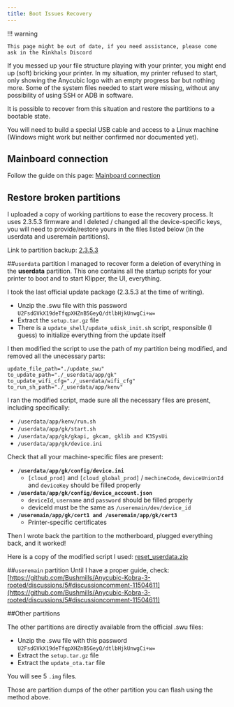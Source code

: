 ```yaml
---
title: Boot Issues Recovery
---
```


!!! warning

    This page might be out of date, if you need assistance, please come ask in the Rinkhals Discord

If you messed up your file structure playing with your printer, you might end up (soft) bricking your printer. In my situation, my printer refused to start, only showing the Anycubic logo with an empty progress bar but nothing more. Some of the system files needed to start were missing, without any possibility of using SSH or ADB in software.

It is possible to recover from this situation and restore the partitions to a bootable state.

You will need to build a special USB cable and access to a Linux machine (Windows might work but neither confirmed nor documented yet).

## Mainboard connection
Follow the guide on this page: [Mainboard connection](mainboard-connection/index.md)

## Restore broken partitions
I uploaded a copy of working partitions to ease the recovery process. It uses 2.3.5.3 firmware and I deleted / changed all the device-specific keys, you will need to provide/restore yours in the files listed below (in the userdata and useremain partitions).

Link to partition backup:
[2.3.5.3](https://1drv.ms/f/c/25a0ae578213b40f/Qg-0E4JXrqAggCUtXhAAAAAAxJkvEgvxqJbI4Q)

##`userdata` partition
I managed to recover form a deletion of everything in the **userdata** partition. This one contains all the startup scripts for your printer to boot and to start Klipper, the UI, everything.

I took the last official update package (2.3.5.3 at the time of writing).

- Unzip the .swu file with this password `U2FsdGVkX19deTfqpXHZnB5GeyQ/dtlbHjkUnwgCi+w=`
- Extract the `setup.tar.gz` file
- There is a `update_shell/update_udisk_init.sh` script, responsible (I guess) to initialize everything from the update itself

I then modified the script to use the path of my partition being modified, and removed all the unecessary parts:

```shell
update_file_path="./update_swu"
to_update_path="./_userdata/app/gk"
to_update_wifi_cfg="./_userdata/wifi_cfg"
to_run_sh_path="./_userdata/app/kenv"
```

I ran the modified script, made sure all the necessary files are present, including specifically:

- `/userdata/app/kenv/run.sh`
- `/userdata/app/gk/start.sh`
- `/userdata/app/gk/gkapi, gkcam, gklib and K3SysUi`
- `/userdata/app/gk/device.ini`

Check that all your machine-specific files are present:

- **`/userdata/app/gk/config/device.ini`**
    - `[cloud_prod]` and `[cloud_global_prod]` / `mechineCode`, `deviceUnionId` and `deviceKey` should be filled properly
- **`/userdata/app/gk/config/device_account.json`**
    - `deviceId`, `username` and `password` should be filled properly
    - deviceId must be the same as `/useremain/dev/device_id`
- **`/useremain/app/gk/cert1 and /useremain/app/gk/cert3`**
    - Printer-specific certificates

Then I wrote back the partition to the motherboard, plugged everything back, and it worked!

Here is a copy of the modified script I used: [reset_userdata.zip](https://github.com/user-attachments/files/18142084/reset_userdata.zip)

##`useremain` partition
Until I have a proper guide, check: [https://github.com/Bushmills/Anycubic-Kobra-3-rooted/discussions/5#discussioncomment-11504611](https://github.com/Bushmills/Anycubic-Kobra-3-rooted/discussions/5#discussioncomment-11504611)

##Other partitions

The other partitions are directly available from the official .swu files:

- Unzip the .swu file with this password `U2FsdGVkX19deTfqpXHZnB5GeyQ/dtlbHjkUnwgCi+w=`
- Extract the `setup.tar.gz` file
- Extract the `update_ota.tar` file

You will see 5 `.img` files.

Those are partition dumps of the other partition you can flash using the method above.